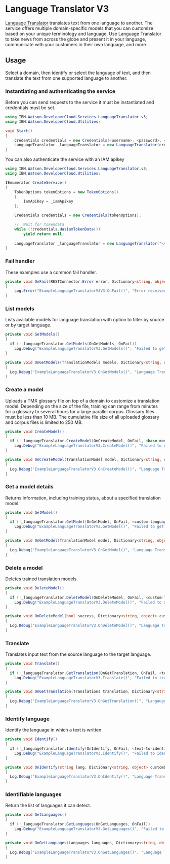 # Language Translator V3

[Language Translator][language_translator] translates text from one language to another. The service offers multiple domain-specific models that you can customize based on your unique terminology and language. Use Language Translator to take news from across the globe and present it in your language, communicate with your customers in their own language, and more.

## Usage
Select a domain, then identify or select the language of text, and then translate the text from one supported language to another.

### Instantiating and authenticating the service
Before you can send requests to the service it must be instantiated and credentials must be set.
```cs
using IBM.Watson.DeveloperCloud.Services.LanguageTranslator.v3;
using IBM.Watson.DeveloperCloud.Utilities;

void Start()
{
    Credentials credentials = new Credentials(<username>, <password>, <url>);
    LanguageTranslator _languageTranslator = new LanguageTranslator(credentials);
}
```


You can also authenticate the service with an IAM apikey
```cs
using IBM.Watson.DeveloperCloud.Services.LanguageTranslator.v3;
using IBM.Watson.DeveloperCloud.Utilities;

IEnumerator CreateService()
{
    TokenOptions tokenOptions = new TokenOptions()
    {
        IamApiKey = _iamApikey
    };

    Credentials credentials = new Credentials(tokenOptions);

    //  Wait for tokendata
    while (!credentials.HasIamTokenData())
        yield return null;
        
    LanguageTranslator _languageTranslator = new LanguageTranslator("<versionDate>", credentials);
}
```


### Fail handler
These examples use a common fail handler.
```cs
private void OnFail(RESTConnector.Error error, Dictionary<string, object> customData)
{
    Log.Error("ExampleLanguageTranslatorV3V3.OnFail()", "Error received: {0}", error.ToString());
}
```



### List models
Lists available models for language translation with option to filter by source or by target language.
```cs
private void GetModels()
{
  if (!_languageTranslator.GetModels(OnGetModels, OnFail))
    Log.Debug("ExampleLanguageTranslatorV3.GetModels()", "Failed to get models.");
}

private void OnGetModels(TranslationModels models, Dictionary<string, object> customData)
{
  Log.Debug("ExampleLanguageTranslatorV3.OnGetModels()", "Language Translator - Get models response: {0}", customData["json"].ToString());
}
```





### Create a model
Uploads a TMX glossary file on top of a domain to customize a translation model. Depending on the size of the file, training can range from minutes for a glossary to several hours for a large parallel corpus. Glossary files must be less than 10 MB. The cumulative file size of all uploaded glossary and corpus files is limited to 250 MB.
```cs
private void CreateModel()
{
  if (!_languageTranslator.CreateModel(OnCreateModel, OnFail, <base-model-name>, <custom-model-name>, <glossary-filepath>))
    Log.Debug("ExampleLanguageTranslatorV3.CreateModel()", "Failed to create model.");
}

private void OnCreateModel(TranslationModel model, Dictionary<string, object> customData)
{
  Log.Debug("ExampleLanguageTranslatorV3.OnCreateModel()", "Language Translator - Create model response: {0}", customData["json"].ToString());
}
```





### Get a model details
Returns information, including training status, about a specified translation model.
```cs
private void GetModel()
{
  if (!_languageTranslator.GetModel(OnGetModel, OnFail, <custom-language-model-id>))
    Log.Debug("ExampleLanguageTranslatorV3.GetModel()", "Failed to get model.");
}

private void OnGetModel(TranslationModel model, Dictionary<string, object> customData)
{
  Log.Debug("ExampleLanguageTranslatorV3.OnGetModel()", "Language Translator - Get model response: {0}", customData["json"].ToString());
}
```





### Delete a model
Deletes trained translation models.
```cs
private void DeleteModel()
{
  if (!_languageTranslator.DeleteModel(OnDeleteModel, OnFail, <custom-language-model-id>))
    Log.Debug("ExampleLanguageTranslatorV3.DeleteModel()", "Failed to delete model.");
}

private void OnDeleteModel(bool success, Dictionary<string, object> customData)
{
  Log.Debug("ExampleLanguageTranslatorV3.OnDeleteModel()", "Language Translator - Delete model response: success: {0}", success);
}
```





### Translate
Translates input text from the source language to the target language.
```cs
private void Translate()
{
  if (!_languageTranslator.GetTranslation(OnGetTranslation, OnFail, <text-to-translate>, <from-language>, <to-language>))
    Log.Debug("ExampleLanguageTranslatorV3.Translate()", "Failed to translate.");
}

private void OnGetTranslation(Translations translation, Dictionary<string, object> customData)
{
  Log.Debug("ExampleLanguageTranslatorV3.OnGetTranslation()", "Langauge Translator - Translate Response: {0}", customData["json"].ToString());
}
```




### Identify language
Identify the language in which a text is written.
```cs
private void Identify()
{
  if (!_languageTranslator.Identify(OnIdentify, OnFail, <text-to-identify>))
    Log.Debug("ExampleLanguageTranslatorV3.Identify()", "Failed to identify language.");
}

private void OnIdentify(string lang, Dictionary<string, object> customData)
{
  Log.Debug("ExampleLanguageTranslatorV3.OnIdentify()", "Language Translator - Identify response: {0}", customData["json"].ToString());
}
```





### Identifiable languages
Return the list of languages it can detect.
```cs
private void GetLanguages()
{
  if (!_languageTranslator.GetLanguages(OnGetLanguages, OnFail))
    Log.Debug("ExampleLanguageTranslatorV3.GetLanguages()", "Failed to get languages.");
}

private void OnGetLanguages(Languages languages, Dictionary<string, object> customData)
{
  Log.Debug("ExampleLanguageTranslatorV3.OnGetLanguages()", "Language Translator - Get languages response: {0}", customData["json"].ToString());
}
```





[language_translator]: https://www.ibm.com/watson/services/language-translator/
